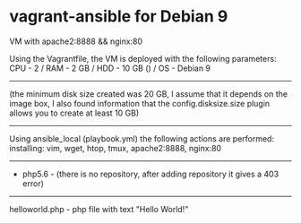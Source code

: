 # vagrant-ansible for Debian 9
VM with apache2:8888 &amp;&amp; nginx:80

Using the Vagrantfile, the VM is deployed with the following parameters:
CPU - 2 / RAM - 2 GB / HDD - 10 GB () / OS - Debian 9

-----------------------------------------------------------------------------------

(the minimum disk size created was 20 GB, I assume that it depends on the image box, I also found information that the config.disksize.size plugin allows you to create at least 10 GB)

-----------------------------------------------------------------------------------

Using ansible_local (playbook.yml) the following actions are performed:
 installing: vim, wget, htop, tmux, apache2:8888, nginx:80
 
-----------------------------------------------------------------------------------

 - php5.6 - (there is no repository, after adding repository it gives a 403 error)

-----------------------------------------------------------------------------------
             
helloworld.php - php file with text "Hello World!"
